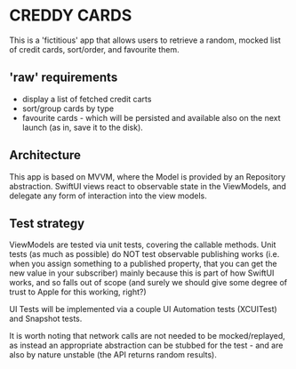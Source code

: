 # CREDDY CARDS

This is a 'fictitious' app that allows users to retrieve a random, mocked list of credit cards, sort/order, and favourite them.

## 'raw' requirements
* display a list of fetched credit carts
* sort/group cards by type
* favourite cards - which will be persisted and available also on the next launch (as in, save it to the disk).

## Architecture

This app is based on MVVM, where the Model is provided by an Repository abstraction.
SwiftUI views react to observable state in the ViewModels, and delegate any form of interaction into the view models.

## Test strategy

ViewModels are tested via unit tests, covering the callable methods. Unit tests (as much as possible) do NOT test observable publishing works (i.e. when you assign something to a published property, that you can get the new value in your subscriber) mainly because this is part of how SwiftUI works, and so falls out of scope (and surely we should give some degree of trust to Apple for this working, right?)

UI Tests will be implemented via a couple UI Automation tests (XCUITest) and Snapshot tests.

It is worth noting that network calls are not needed to be mocked/replayed, as instead an appropriate abstraction can be stubbed for the test - and are also by nature unstable (the API returns random results).